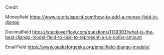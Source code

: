 


Credit

Moneyfield
https://www.tutorialspoint.com/how-to-add-a-money-field-in-django

Decimalfield
https://stackoverflow.com/questions/1139393/what-is-the-best-django-model-field-to-use-to-represent-a-us-dollar-amount

EmailField
https://www.geeksforgeeks.org/emailfield-django-models/